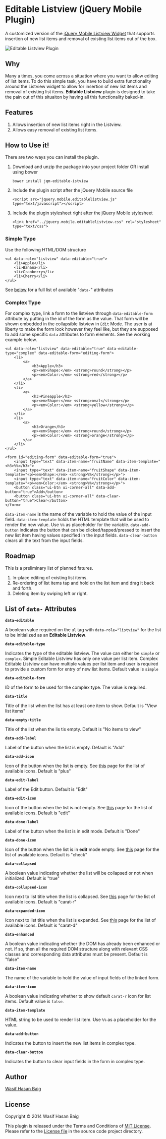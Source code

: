 Editable Listview (jQuery Mobile Plugin)
========================================
A customized version of the [jQuery Mobile Listview Widget](http://demos.jquerymobile.com/1.4.2/listview/) that supports insertion of new list items and removal of existing list items out of the box.

![Editable Listview Plugin](editable-listview.png?raw=true)

## Why
Many a times, you come across a situation where you want to allow editing of list items. To do this simple task, you have to build extra functionality around the Listview widget to allow for insertion of new list items and removal of existing list items. **Editable Listview** plugin is designed to take the pain out of this situaiton by having all this functionality baked-in.

## Features

1. Allows insertion of new list items right in the Listview.
2. Allows easy removal of existing list items.

## How to Use it!
There are two ways you can install the plugin.

1. Download and unzip the package into your project folder OR install using bower

    `bower install jqm-editable-istview`
    
2. Include the plugin script after the jQuery Mobile source file
    
    `<script src="jquery.mobile.editablelistview.js" type="text/javascript"></script>`
    
3. Include the plugin stylesheet right after the jQuery Mobile stylesheet

    `<link href="../jquery.mobile.editablelistview.css" rel="stylesheet" type="text/css">`

### Simple Type
Use the following HTML/DOM structure

```
<ul data-role="listview" data-editable="true">
    <li>Apple</li>
    <li>Banana</li>
    <li>Cranberry</li>
    <li>Cherry</li>
</ul>
```

See [below](#attributes) for a full list of available "`data-`" attributes

### Complex Type
For complex type, link a form to the listview through `data-editable-form` attribute by putting in the id of the form as the value. That form will be shown embedded in the collapsible listview in `Edit` Mode. The user is at liberty to make the form look however they feel like, but they are supposed to add some specific `data` attributes to form elements. See the working example below.

```
<ul data-role="listview" data-editable="true" data-editable-type="complex" data-editable-form="editing-form">
    <li>
        <a>
            <h3>Apple</h3>
            <p><em>Shape:</em> <strong>round</strong></p>
            <p><em>Color:</em> <strong>red</strong></p>
        </a>
    </li>
    <li>
        <a>
            <h3>Pineapple</h3>
            <p><em>Shape:</em> <strong>oval</strong></p>
            <p><em>Color:</em> <strong>yellow</strong></p>
        </a>
    </li>
    <li>
        <a>
            <h3>Orange</h3>
            <p><em>Shape:</em> <strong>round</strong></p>
            <p><em>Color:</em> <strong>orange</strong></p>
        </a>
    </li>
</ul>

<form id="editing-form" data-editable-form="true">
    <input type="text" data-item-name="fruitName" data-item-template="<h3>%%</h3>">
    <input type="text" data-item-name="fruitShape" data-item-template="<p><em>Shape:</em> <strong>%%</strong></p>">
    <input type="text" data-item-name="fruitColor" data-item-template="<p><em>Color:</em> <strong>%%</strong></p>">
    <button class="ui-btn ui-corner-all" data-add-button="true">Add</button>
    <button class="ui-btn ui-corner-all" data-clear-button="true">Clear</button>
</form>
```

`data-item-name` is the name of the variable to hold the value of the input field. `data-item-template` holds the HTML template that will be used to render the new value. Use `%%` as placeholder for the variable. `data-add-button` indicates the button that can be clicked/tapped/pressed to insert the new list item having values specified in the input fields. `data-clear-button` clears all the text from the input fields.

## Roadmap
This is a preliminary list of planned fatures.

1. In-place editing of existing list items.
2. Re-ordering of list items tap and hold on the list item and drag it back and forth.
3. Deleting item by swiping left or right.

## List of `data-` Attributes<a name="attributes"></a>

**`data-editable`**
    
A boolean value required on the `ul` tag with `data-role="listview"` for the list to be initialized as an **Editable Listview**.

**`data-editable-type`**
    
Indicates the type of the editable listview. The value can either be `simple` or `complex`. Simple Editable Listview has only one value per list item. Complex Editable Listview can have multiple values per list item and user is required to provide a custom form for entry of new list items.
Default value is `simple`

**`data-editable-form`**

ID of the form to be used for the complex type. The value is required.
    
**`data-title`**

Title of the list when the list has at least one item to show. Default is "View list items"
    
**`data-empty-title`**

Title of the list when the lis tis empty. Default is "No items to view"
    
**`data-add-label`**

Label of the button when the list is empty. Default is "Add"
    
**`data-add-icon`**

Icon of the button when the list is empty. See [this](http://api.jquerymobile.com/icons/) page for the list of available icons. Default is "plus"
    
**`data-edit-label`**

Label of the Edit button. Default is "Edit"
    
**`data-edit-icon`**

Icon of the button when the list is not empty. See [this](http://api.jquerymobile.com/icons/) page for the list of available icons. Default is "edit"

**`data-done-label`**

Label of the button when the list is in edit mode. Default is "Done"
    
**`data-done-icon`**

Icon of the button when the list is in **edit** mode empty. See [this](http://api.jquerymobile.com/icons/) page for the list of available icons. Default is "check"
    
**`data-collapsed`**

A boolean value indicating whether the list will be collapsed or not when initialized. Default is "true"
    
**`data-collapsed-icon`**

Icon next to list title when the list is collapsed. See [this](http://api.jquerymobile.com/icons/) page for the list of available icons. Default is "carat-r"
    
**`data-expanded-icon`**

Icon next to list title when the list is expanded. See [this](http://api.jquerymobile.com/icons/) page for the list of available icons. Default is "carat-d"
    
**`data-enhanced`**

A boolean value indicating whether the DOM has already been enhanced or not. If so, then all the required DOM structure along with relevant CSS classes and corresponding data attributes must be present. Default is "false"

**`data-item-name`**

The name of the variable to hold the value of input fields of the linked form.

**`data-item-icon`**

A boolean value indicating whether to show default `carat-r` icon for list items. Default value is `false`.

**`data-item-template`**

HTML string to be used to render list item. Use `%%` as a placeholder for the value.

**`data-add-button`**

Indicates the button to insert the new list items in complex type.

**`data-clear-button`**

Indicates the button to clear input fields in the form in complex type.
    

## Author
[Wasif Hasan Baig](https://twitter.com/wasifhasanbaig)

## License
Copyright &copy; 2014 Wasif Hasan Baig

This plugin is released under the Terms and Conditions of [MIT License](http://opensource.org/licenses/MIT). Please refer to the [License file](https://github.com/baig/jquerymobile-editablelistview/blob/master/LICENSE.txt) in the source code project directory.
